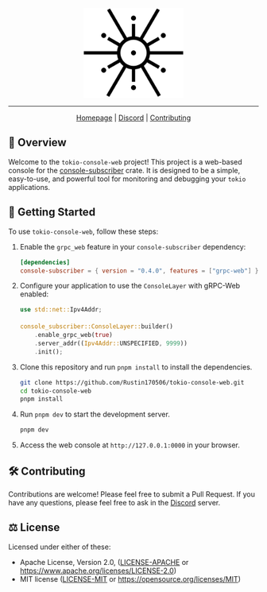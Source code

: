 <div align="center">
<picture>
  <source media="(prefers-color-scheme: dark)" srcset="./docs/logo-dark.svg">
  <img alt="crates.io logo" src="./docs/logo.svg" width="200">
</picture>
</div>

---

<div align="center">

[Homepage](https://github.com/Rustin170506/tokio-console-web)
| [Discord](https://discord.gg/EeF3cQw)
| [Contributing](#️-contributing)

</div>

## 🦀 Overview

Welcome to the `tokio-console-web` project! This project is a web-based console for the [console-subscriber] crate. It is designed to be a simple, easy-to-use, and powerful tool for monitoring and debugging your `tokio` applications.

## 🚀 Getting Started

To use `tokio-console-web`, follow these steps:

1. Enable the `grpc_web` feature in your `console-subscriber` dependency:

   ```toml
   [dependencies]
   console-subscriber = { version = "0.4.0", features = ["grpc-web"] }
   ```

2. Configure your application to use the `ConsoleLayer` with gRPC-Web enabled:

   ```rust
   use std::net::Ipv4Addr;

   console_subscriber::ConsoleLayer::builder()
       .enable_grpc_web(true)
       .server_addr((Ipv4Addr::UNSPECIFIED, 9999))
       .init();
   ```

3. Clone this repository and run `pnpm install` to install the dependencies.

   ```sh
   git clone https://github.com/Rustin170506/tokio-console-web.git
   cd tokio-console-web
   pnpm install
   ```

4. Run `pnpm dev` to start the development server.

   ```sh
   pnpm dev
   ```

5. Access the web console at `http://127.0.0.1:0000` in your browser.

## 🛠️ Contributing

Contributions are welcome! Please feel free to submit a Pull Request. If you have any questions, please feel free to ask in the [Discord](https://discord.gg/EeF3cQw) server.

## ⚖️ License

Licensed under either of these:

- Apache License, Version 2.0, ([LICENSE-APACHE](./LICENSE-APACHE) or https://www.apache.org/licenses/LICENSE-2.0)
- MIT license ([LICENSE-MIT](./LICENSE-MIT) or https://opensource.org/licenses/MIT)

[console-subscriber]: https://crates.io/crates/console-subscriber
